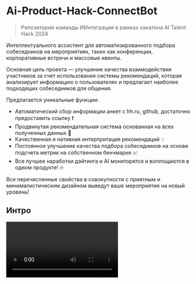 # Ai-Product-Hack-ConnectBot
> Репозиторий команды ИИнтеграция в рамках хакатона AI Talent Hack 2024

Интеллектуального ассистент для автоматизированного подбора собеседников на мероприятиях, таких как конференции, корпоративные встречи и массовые ивенты. 

Основная цель проекта — улучшение качества взаимодействия участников за счет использования системы рекомендаций, которая анализирует информацию о пользователях и предлагает наиболее подходящих собеседников для общения.

Предлагается уникальные функции:

* Автоматический сбор информации анкет с hh.ru, github, достаточно предоставить ссылку ❗
* Продвинутая рекомендательная система основанная на всех полученных данных 🎯
* Качественная и нативная интерпритация рекомендаций 💡
* Постоянное улучшение качества подбора собеседников на основе подсчета метрик на собственном бенчмарке 📈
* Все лучшее наработки дэйтинга и AI мониторятся и воплощаются в одном продукте! 🔥


Все перечисленные свойства в совокупности с приятным и минималистическим дизайном выведут ваше мероприятие на новый уровень!   


## Интро

<!-- <video src='./docs/video/demo_tg_video.mkv' width=180/> | <video src='video2.mp4' width=180/> -->

<video src='./docs/video/demo_tg_video.mp4' />

